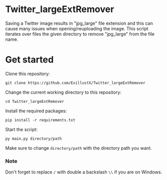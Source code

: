 # Twitter_largeExtRemover

Saving a Twitter image results in "jpg_large" file extension and this can cause many issues when opening/reuploading the image. This script iterates over files the given directory to remove "jpg_large" from the file name.

# Get started
Clone this repository:
```
git clone https://github.com/ExillustX/Twitter_largeExtRemover
```

Change the current working directory to this repository:
```
cd Twitter_largeExtRemover
```

Install the required packages:
```
pip install -r requirements.txt
```

Start the script:
```
py main.py directory/path
```

Make sure to change ``directory/path`` with the directory path you want.

### Note
Don't forget to replace `/` with double a backslash `\\` if you are on Windows.